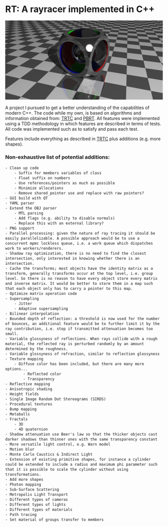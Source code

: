 # RT: A rayracer implemented in C++

![alt text](https://github.com/tomokveld/RT/blob/main/examples/CSG_reflect.png?raw=true)

A project I pursued to get a better understanding of the capabilities of modern C++. The code while my own, is based on algorithms and information obtained from: [TRTC](http://raytracerchallenge.com/) and [PBRT](pbr-book.org). All features were implemented using a TDD methodology in which features are described in terms of tests. All code was implemented such as to satisfy and pass each test.

Features include everything as described in [TRTC](http://raytracerchallenge.com/) plus additions (e.g. more shapes).

### Non-exhaustive list of potential additions:

    - Clean up code
        - Suffix for members variables of class
        - Float suffix on numbers
        - Use references/pointers as much as possible
        - Minimize allocations
        - Remove shared_pointer use and replace with raw pointers?
    - GUI build with QT
    - YAML parser
    - Extend the OBJ parser
        - MTL parsing
        - Add flags (e.g. ability to disable normals)
        - Replace this with an external library?
    - PNG support
    - Parallel processing: given the nature of ray tracing it should be easily parallelizable. A possible approach would be to use a concurrent mpmc lockless queue, i.e. a work queue which dispatches work to workers/renderers.
    - Shadow ray optimization, there is no need to find the closest intersection, only interested in knowing whether there is an intersection.
    - Cache the transforms; most objects have the identity matrix as a transform, generally transforms occur at the top level, i.e. group level. So there is no reason to have every object store every matrix and inverse matrix. It would be better to store them in a map such that each object only has to carry a pointer to this map.
    - Optimize matrix operation code
    - Supersampling
        - Jitter
        - Adaptive supersampling
    - Bilinear interpolation
    - Bounded depth of reflection: a threshold is now used for the number of bounces, an additional feature would be to further limit it by the ray contribution, i.e. stop if transmitted attenuation becomes too small.
    - Variable glossyness of reflections. When rays collide with a rough material, the reflected ray is perturbed randomly by an amount determined by the roughness.
    - Variable glossyness of refraction, similar to reflection glossyness
    - Texture mapping
        - Diffuse color has been included, but there are many more options...
            - Reflected color
            - Transparency
    - Reflective mapping
    - Anisotropic shading
    - Height fields
    - Single Image Random Dot Stereograms (SIRDS)
    - Procedural textures
    - Bump mapping
    - Metaballs
    - Fractals
        - 3D
        - 4D quaternion
    - Shadow attenuation use Beer's law so that the thicker objects cast darker shadows than thinner ones with the same transparency constant
    - More versatile light control, e.g. Warn model
    - Motion blur
    - Monte Carlo Caustics & Indirect Light
    - Extension of existing primitive shapes, for instance a cylinder could be extended to include a radius and maximum phi parameter such that it is possible to scale the cylinder without using transformations.
    - Add more shapes
    - Photon mapping
    - Sub-Surface Scattering
    - Metropolis Light Transport
    - Different types of cameras
    - Different types of lights
    - Different types of materials
    - Path tracing
    - Set material of groups transfer to members
